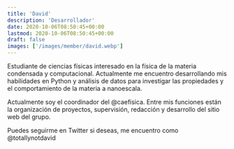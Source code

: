 ```yaml
---
title: 'David'
description: 'Desarrollador'
date: 2020-10-06T08:50:45+00:00
lastmod: 2020-10-06T08:50:45+00:00
draft: false
images: ['/images/member/david.webp']
---
```


Estudiante de ciencias físicas interesado en la física de la materia condensada y computacional. Actualmente me encuentro desarrollando mis habilidades en Python y análisis de datos para investigar las propiedades y el comportamiento de la materia a nanoescala.

Actualmente soy el coordinador del @caefisica. Entre mis funciones están la organización de proyectos, supervisión, redacción y desarrollo del sitio web del grupo.

Puedes seguirme en Twitter si deseas, me encuentro como @totallynotdavid
